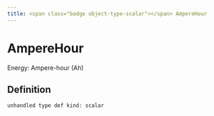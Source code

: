 ```yaml
---
title: <span class="badge object-type-scalar"></span> AmpereHour
---
```

# <span class="badge object-type-scalar"></span> AmpereHour

Energy: Ampere-hour (Ah)

## Definition

```php
unhandled type def kind: scalar
```
